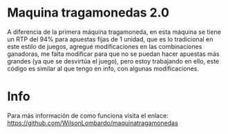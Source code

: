# Maquina tragamonedas 2.0
A diferencia de la primera máquina tragamoneda, en esta máquina se tiene un RTP del 94% para apuestas fijas de 1 unidad, que es lo tradicional en este estilo de juegos, agregué modificaciones en las combinaciones ganadoras, me falta modificar para que no se puedan hacer apuestas más grandes (ya que se desvirtúa el juego), pero estoy trabajando en ello, este código es similar al que tengo en info, con algunas modificaciones.
# Info
Para más información de como funciona visita el enlace: https://github.com/WilsonLombardo/maquinatragamonedas
